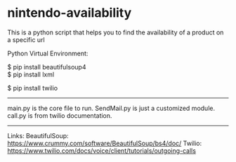 # nintendo-availability
This is a python script that helps you to find the availability of a product on a specific url

Python Virtual Environment:

$ pip install beautifulsoup4               
$ pip install lxml

$ pip install twilio 

--------------------------------------------------------------
main.py is the core file to run.
SendMail.py is just a customized module. 
call.py is from twilio documentation.

--------------------------------------------------------------
Links:
BeautifulSoup: https://www.crummy.com/software/BeautifulSoup/bs4/doc/
Twilio: https://www.twilio.com/docs/voice/client/tutorials/outgoing-calls

